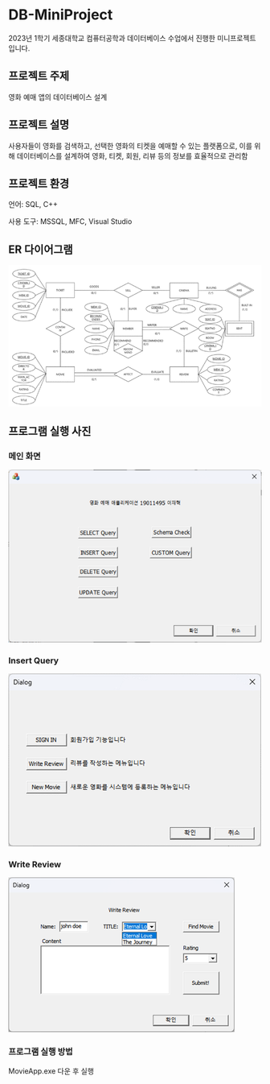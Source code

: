 # DB-MiniProject

2023년 1학기 세종대학교 컴퓨터공학과 데이터베이스 수업에서 진행한 미니프로젝트입니다.

## 프로젝트 주제

영화 예매 앱의 데이터베이스 설계

## 프로젝트 설명

사용자들이 영화를 검색하고, 선택한 영화의 티켓을 예매할 수 있는 플랫폼으로, 이를 위해 데이터베이스를 설계하여 영화, 티켓, 회원, 리뷰 등의 정보를 효율적으로 관리함

## 프로젝트 환경

언어: SQL, C++

사용 도구: MSSQL, MFC, Visual Studio

## ER 다이어그램

![Untitled](DB-MiniProject%200082eb830dc848aa978fa3e09ec09a51/Untitled.png)

## 프로그램 실행 사진

### 메인 화면

![Untitled](DB-MiniProject%200082eb830dc848aa978fa3e09ec09a51/Untitled%201.png)

### Insert Query

![Untitled](DB-MiniProject%200082eb830dc848aa978fa3e09ec09a51/Untitled%202.png)

### Write Review

![Untitled](DB-MiniProject%200082eb830dc848aa978fa3e09ec09a51/Untitled%203.png)

### 프로그램 실행 방법

MovieApp.exe 다운 후 실행
